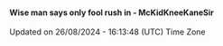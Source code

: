 #### Wise man says only fool rush in - McKidKneeKaneSir
Updated on 26/08/2024 - 16:13:48 (UTC) Time Zone
